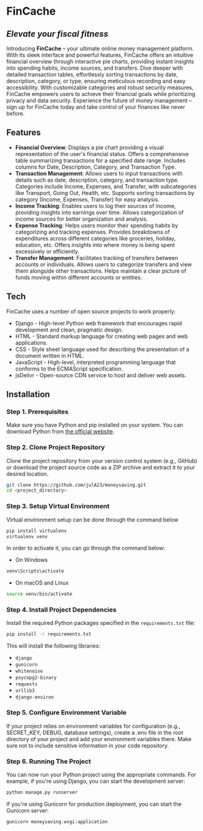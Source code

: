 # FinCache
## _Elevate your fiscal fitness_
Introducing **FinCache** – your ultimate online money management platform. With its sleek interface and powerful features, FinCache offers an intuitive financial overview through interactive pie charts, providing instant insights into spending habits, income sources, and transfers. Dive deeper with detailed transaction tables, effortlessly sorting transactions by date, description, category, or type, ensuring meticulous recording and easy accessibility. With customizable categories and robust security measures, FinCache empowers users to achieve their financial goals while prioritizing privacy and data security. Experience the future of money management – sign up for FinCache today and take control of your finances like never before.
## Features
- **Financial Overview**:
Displays a pie chart providing a visual representation of the user's financial status.
Offers a comprehensive table summarizing transactions for a specified date range.
Includes columns for Date, Description, Category, and Transaction Type.
- **Transaction Management**:
Allows users to input transactions with details such as date, description, category, and transaction type.
Categories include Income, Expenses, and Transfer, with subcategories like Transport, Going Out, Health, etc.
Supports sorting transactions by category (Income, Expenses, Transfer) for easy analysis.
- **Income Tracking**:
Enables users to log their sources of income, providing insights into earnings over time.
Allows categorization of income sources for better organization and analysis.
- **Expense Tracking**:
Helps users monitor their spending habits by categorizing and tracking expenses.
Provides breakdowns of expenditures across different categories like groceries, holiday, education, etc.
Offers insights into where money is being spent excessively or efficiently.
- **Transfer Management**:
Facilitates tracking of transfers between accounts or individuals.
Allows users to categorize transfers and view them alongside other transactions.
Helps maintain a clear picture of funds moving within different accounts or entities.

## Tech

FinCache uses a number of open source projects to work properly:


- Django - High-level Python web framework that encourages rapid development and clean, pragmatic design.
- HTML - Standard markup language for creating web pages and web applications.
- CSS - Style sheet language used for describing the presentation of a document written in HTML.
- JavaScript - High-level, interpreted programming language that conforms to the ECMAScript specification.
- jsDelivr - Open-source CDN service to host and deliver web assets.

## Installation
### Step 1. Prerequisites
Make sure you have Python and pip installed on your system. You can download Python from [the official website](https://www.djangoproject.com/download/).
### Step 2. Clone Project Repository
Clone the project repository from your version control system (e.g., GitHub) or download the project source code as a ZIP archive and extract it to your desired location.
```sh
git clone https://github.com/julA23/moneysaving.git
cd <project_directory>
```
### Step 3. Setup Virtual Environment
Virtual environment setup can be done through the command below
```sh
pip install virtualenv
virtualenv venv
```
In order to activate it, you can go through the command below:
- On Windows
```sh
venv\Scripts\activate
```
- On macOS and Linux
```sh
source venv/bin/activate
```
### Step 4. Install Project Dependencies
Install the required Python packages specified in the `requirements.txt` file:
```sh
pip install -r requirements.txt
```
This will install the following libraries:
- `django`
- `gunicorn`
- `whitenoise`
- `psycopg2-binary`
- `requests`
- `urllib3`
- `django-environ`

### Step 5. Configure Environment Variable
If your project relies on environment variables for configuration (e.g., SECRET_KEY, DEBUG, database settings), create a .env file in the root directory of your project and add your environment variables there. Make sure not to include sensitive information in your code repository.

### Step 6. Running The Project
You can now run your Python project using the appropriate commands. For example, if you're using Django, you can start the development server:
```sh
python manage.py runserver
```
If you're using Gunicorn for production deployment, you can start the Gunicorn server:
```sh
gunicorn moneysaving.wsgi:application
```